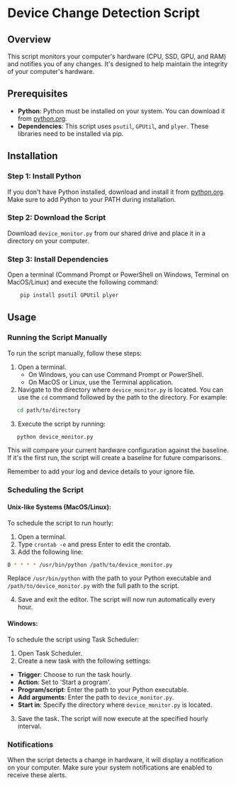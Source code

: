 # Device Change Detection Script

## Overview
This script monitors your computer's hardware (CPU, SSD, GPU, and RAM) and notifies you of any changes. It's designed to help maintain the integrity of your computer's hardware.

## Prerequisites
- **Python**: Python must be installed on your system. You can download it from [python.org](https://www.python.org/).
- **Dependencies**: This script uses `psutil`, `GPUtil`, and `plyer`. These libraries need to be installed via pip.

## Installation

### Step 1: Install Python
If you don't have Python installed, download and install it from [python.org](https://www.python.org/). Make sure to add Python to your PATH during installation.

### Step 2: Download the Script
Download `device_monitor.py` from our shared drive and place it in a directory on your computer.

### Step 3: Install Dependencies
Open a terminal (Command Prompt or PowerShell on Windows, Terminal on MacOS/Linux) and execute the following command:

```bash
    pip install psutil GPUtil plyer
```

## Usage

### Running the Script Manually
To run the script manually, follow these steps:

1. Open a terminal.
   - On Windows, you can use Command Prompt or PowerShell.
   - On MacOS or Linux, use the Terminal application.
2. Navigate to the directory where `device_monitor.py` is located. You can use the `cd` command followed by the path to the directory. For example:

```bash
   cd path/to/directory
```
3. Execute the script by running:

```bash
   python device_monitor.py
```

This will compare your current hardware configuration against the baseline. If it's the first run, the script will create a baseline for future comparisons.

Remember to add your log and device details to your ignore file.

### Scheduling the Script

#### Unix-like Systems (MacOS/Linux):
To schedule the script to run hourly:

1. Open a terminal.
2. Type `crontab -e` and press Enter to edit the crontab.
3. Add the following line:
```bash
0 * * * * /usr/bin/python /path/to/device_monitor.py
```
Replace `/usr/bin/python` with the path to your Python executable and `/path/to/device_monitor.py` with the full path to the script.

4. Save and exit the editor. The script will now run automatically every hour.

#### Windows:
To schedule the script using Task Scheduler:

1. Open Task Scheduler.
2. Create a new task with the following settings:
- **Trigger**: Choose to run the task hourly.
- **Action**: Set to 'Start a program'.
- **Program/script**: Enter the path to your Python executable.
- **Add arguments**: Enter the path to `device_monitor.py`.
- **Start in**: Specify the directory where `device_monitor.py` is located.
3. Save the task. The script will now execute at the specified hourly interval.

### Notifications
When the script detects a change in hardware, it will display a notification on your computer. Make sure your system notifications are enabled to receive these alerts.
